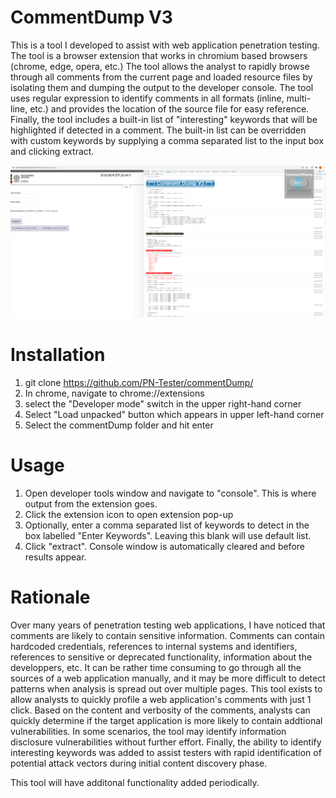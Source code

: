# CommentDump V3
This is a tool I developed to assist with web application penetration testing. The tool is a browser extension that works in chromium based browsers (chrome, edge, opera, etc.)
The tool allows the analyst to rapidly browse through all comments from the current page and loaded resource files by isolating them and dumping the output to the developer console.
The tool uses regular expression to identify comments in all formats (inline, multi-line, etc.) and provides the location of the source file for easy reference.
Finally, the tool includes a built-in list of "interesting" keywords that will be highlighted if detected in a comment.
The built-in list can be overridden with custom keywords by supplying a comma separated list to the input box and clicking extract. 

![CommentDump Screenshot](https://github.com/PN-Tester/commentDump/blob/main/screenshot.PNG "Title")

# Installation

1. git clone https://github.com/PN-Tester/commentDump/
2. In chrome, navigate to chrome://extensions
3. select the "Developer mode" switch in the upper right-hand corner
4. Select "Load unpacked" button which appears in upper left-hand corner
5. Select the commentDump folder and hit enter

# Usage
1. Open developer tools window and navigate to "console". This is where output from the extension goes.
2. Click the extension icon to open extension pop-up
3. Optionally, enter a comma separated list of keywords to detect in the box labelled "Enter Keywords". Leaving this blank will use default list.
4. Click "extract". Console window is automatically cleared and before results appear.

# Rationale
Over many years of penetration testing web applications, I have noticed that comments are likely to contain sensitive information. 
Comments can contain hardcoded credentials, references to internal systems and identifiers, references to sensitive or deprecated functionality, information about the developpers, etc.
It can be rather time consuming to go through all the sources of a web application manually, and it may be more difficult to detect
patterns when analysis is spread out over multiple pages. This tool exists to allow analysts to quickly profile 
a web application's comments with just 1 click. Based on the content and verbosity of the comments, analysts can quickly determine if the target
application is more likely to contain addtional vulnerabilities. In some scenarios, the tool may identify information disclosure vulnerabilities without further effort.
Finally, the ability to identify interesting keywords was added to assist testers with rapid identification of potential attack vectors during initial content discovery phase.

This tool will have additonal functionality added periodically.
